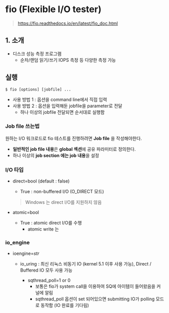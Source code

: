 # fio (Flexible I/O tester)

> <https://fio.readthedocs.io/en/latest/fio_doc.html>

## 1. 소개

- 디스크 성능 측정 프로그램
  - 순차/랜덤 읽기/쓰기 IOPS 측정 등 다양한 측정 가능



## 실행

```
$ fio [options] [jobfile] ...
```

* 사용 방법 1 : 옵션을 command line에서 직접 입력
* 사용 방법 2 : 옵션을 입력해둔 jobfile을 parameter로 전달
  * 하나 이상의 jobfile 전달되면 순서대로 실행함




### Job file 쓰는법

원하는 I/O 워크로드로 fio 테스트를 진행하려면 **Job file** 을 작성해야한다.

* **일반적인 job file 내용**은 **global 섹션**에 공유 파라미터로 정의한다.
* 하나 이상의 **job section 에는 job 내용**을 설정




### I/O 타입

* direct=bool (default : false)

  * True : non-buffered I/O (O_DIRECT 모드)

  > Windows 는 direct I/O를 지원하지 않음

* atomic=bool

  * True : atomic direct I/O를 수행
    * atomic write 는 



### io_engine

* ioengine=*str*

  * io_uring : 최신 리눅스 비동기 IO (kernel 5.1 이후 사용 가능), Direct / Buffered IO 모두 사용 가능

    * sqthread_poll=1 or 0
      * 보통은 fio가 system call을 이용하여 SQ에 아이템이 들어왔음을 커널에 알림
      * sqthread_poll 옵션이 set 되어있으면 submitting IO가 polling 모드로 동작함 (IO 완료를 기다림)

